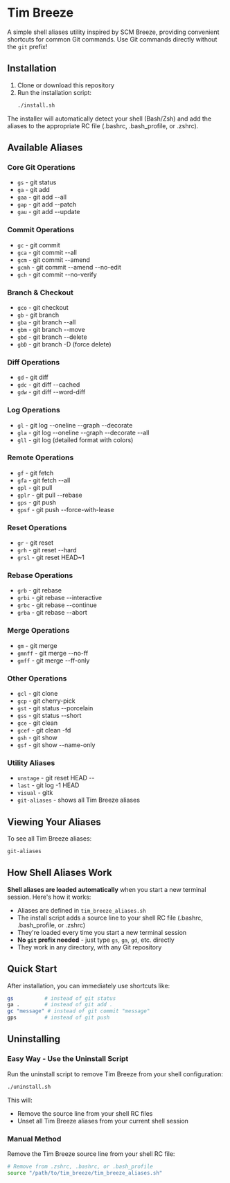 # Tim Breeze

A simple shell aliases utility inspired by SCM Breeze, providing convenient shortcuts for common Git commands. Use Git commands directly without the `git` prefix!

## Installation

1. Clone or download this repository
2. Run the installation script:
   ```bash
   ./install.sh
   ```

The installer will automatically detect your shell (Bash/Zsh) and add the aliases to the appropriate RC file (.bashrc, .bash_profile, or .zshrc).

## Available Aliases

### Core Git Operations
- `gs` - git status
- `ga` - git add
- `gaa` - git add --all
- `gap` - git add --patch
- `gau` - git add --update

### Commit Operations
- `gc` - git commit
- `gca` - git commit --all
- `gcm` - git commit --amend
- `gcmh` - git commit --amend --no-edit
- `gch` - git commit --no-verify

### Branch & Checkout
- `gco` - git checkout
- `gb` - git branch
- `gba` - git branch --all
- `gbm` - git branch --move
- `gbd` - git branch --delete
- `gbD` - git branch -D (force delete)

### Diff Operations
- `gd` - git diff
- `gdc` - git diff --cached
- `gdw` - git diff --word-diff

### Log Operations
- `gl` - git log --oneline --graph --decorate
- `gla` - git log --oneline --graph --decorate --all
- `gll` - git log (detailed format with colors)

### Remote Operations
- `gf` - git fetch
- `gfa` - git fetch --all
- `gpl` - git pull
- `gplr` - git pull --rebase
- `gps` - git push
- `gpsf` - git push --force-with-lease

### Reset Operations
- `gr` - git reset
- `grh` - git reset --hard
- `grsl` - git reset HEAD~1

### Rebase Operations
- `grb` - git rebase
- `grbi` - git rebase --interactive
- `grbc` - git rebase --continue
- `grba` - git rebase --abort

### Merge Operations
- `gm` - git merge
- `gmnff` - git merge --no-ff
- `gmff` - git merge --ff-only

### Other Operations
- `gcl` - git clone
- `gcp` - git cherry-pick
- `gst` - git status --porcelain
- `gss` - git status --short
- `gce` - git clean
- `gcef` - git clean -fd
- `gsh` - git show
- `gsf` - git show --name-only

### Utility Aliases
- `unstage` - git reset HEAD --
- `last` - git log -1 HEAD
- `visual` - gitk
- `git-aliases` - shows all Tim Breeze aliases

## Viewing Your Aliases

To see all Tim Breeze aliases:
```bash
git-aliases
```

## How Shell Aliases Work

**Shell aliases are loaded automatically** when you start a new terminal session. Here's how it works:

- Aliases are defined in `tim_breeze_aliases.sh`
- The install script adds a source line to your shell RC file (.bashrc, .bash_profile, or .zshrc)
- They're loaded every time you start a new terminal session
- **No `git` prefix needed** - just type `gs`, `ga`, `gd`, etc. directly
- They work in any directory, with any Git repository

## Quick Start

After installation, you can immediately use shortcuts like:
```bash
gs          # instead of git status
ga .        # instead of git add .
gc "message" # instead of git commit "message"
gps         # instead of git push
```

## Uninstalling

### Easy Way - Use the Uninstall Script
Run the uninstall script to remove Tim Breeze from your shell configuration:
```bash
./uninstall.sh
```

This will:
- Remove the source line from your shell RC files
- Unset all Tim Breeze aliases from your current shell session

### Manual Method
Remove the Tim Breeze source line from your shell RC file:
```bash
# Remove from .zshrc, .bashrc, or .bash_profile
source "/path/to/tim_breeze/tim_breeze_aliases.sh"
```